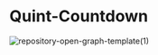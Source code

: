 # Quint-Countdown
![repository-open-graph-template(1)](https://user-images.githubusercontent.com/82209063/199133625-49ae511a-f422-4d3d-94f7-2732c94ff421.jpg)
#
